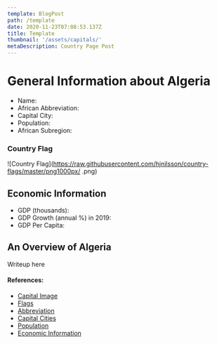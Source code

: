 ```yaml
---
template: BlogPost
path: /template
date: 2020-11-23T07:08:53.137Z
title: Template
thumbnail: '/assets/capitals/'
metaDescription: Country Page Post
---
```


# General Information about Algeria

- Name:
- African Abbreviation:
- Capital City:
- Population:
- African Subregion:

### Country Flag
![Country Flag](https://raw.githubusercontent.com/hjnilsson/country-flags/master/png1000px/ .png)

## Economic Information
 - GDP (thousands):
 - GDP Growth (annual %) in 2019:
 - GDP Per Capita:

## An Overview of Algeria
Writeup here

#### References:
- [Capital Image]()
- [Flags](https://github.com/hjnilsson/country-flags)
- [Abbreviation](https://planetarynames.wr.usgs.gov/Abbreviations)
- [Capital Cities](https://www.nationsonline.org/oneworld/capitals_africa.htm)
- [Population](https://www.worldometers.info/population/countries-in-africa-by-population/)
- [Economic Information](https://data.worldbank.org/)
